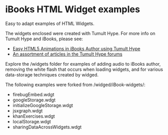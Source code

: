 # iBooks HTML Widget examples

Easy to adapt examples of HTML Widgets.

The widgets enclosed were created with Tumult Hype. For more info on Tumult Hype and iBooks, please see:

* [Easy HTML5 Animations in iBooks Author using Tumult Hype](http://blog.tumultco.com/2012/01/20/easy-html5-animations-in-ibooks-using-tumult-hype-and-ibooks-author/)
* [An assortment of articles in the Tumult Hype forums](http://hype.desk.com/customer/portal/topics/286663-ibooks-author-widgets/articles)

Explore the /widgets folder for examples of adding audio to iBooks author, removing the white flash that occurs when loading widgets, and for various data-storage techniques created by widged. 

The following examples were forked from /widged/iBook-widgets/: 
* firebugEmbed.wdgt	 
* googleStorage.wdgt 
* initializeGoogleStorage.wdgt 
* jsxgraph.wdgt 
* khanExercises.wdgt 
* localStorage.wdgt 
* sharingDataAcrossWidgets.wdgt